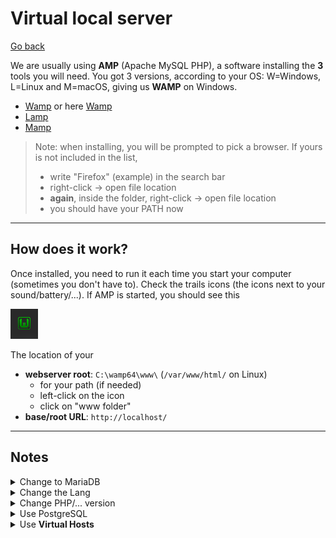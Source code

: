 # Virtual local server

[Go back](../index.md#webserver)

We are usually using **AMP** (Apache MySQL PHP), a software installing the **3** tools you will need. You got 3 versions, according to your OS: W=Windows, L=Linux and M=macOS, giving us **WAMP** on Windows.

* [Wamp](https://www.wampserver.com/) or here [Wamp](https://ampps.com/wamp)
* [Lamp](https://ampps.com/lamp)
* [Mamp](https://www.mamp.info/en/mamp/windows/)

> Note: when installing, you will be prompted to pick a browser. If yours is not included in the list,
> * write "Firefox" (example) in the search bar
> * right-click -> open file location
> * **again**, inside the folder, right-click -> open file location
> * you should have your PATH now

<hr class="sl">

## How does it work?

Once installed, you need to run it each time you start your computer (sometimes you don't have to). Check the trails icons (the icons next to your sound/battery/...). If AMP is started, you should see this

![wamp icon](images/wamp.png)

The location of your

* **webserver root**: `C:\wamp64\www\` (`/var/www/html/` on Linux)
  * for your path (if needed)
  * left-click on the icon
  * click on "www folder"
* **base/root URL**: `http://localhost/`

<hr class="sr">

## Notes

<details class="details-border">
<summary>Change to MariaDB</summary>
<br>

If you, like me, will use `MariaDB` then right-click on wamp in the system trail.

* Settings
* Disabled MySQL
* Enable MariaDB

Your database is at `http://localhost/phpmyadmin`, with the credentials `root` and no password by default.
</details>

<details class="details-border">
<summary>Change the Lang</summary>
<br>

Right-click on wamp in the system trail, then in the lang menu.
</details>

<details class="details-border">
<summary>Change PHP/... version</summary>
<br>

Left-click on wamp in the system trail. You can enable and disabled PHP modules here too.
</details>

<details class="details-border">
<summary>Use PostgreSQL</summary>
<br>

You can [download PostgreSQL here](https://www.enterprisedb.com/downloads/postgres-postgresql-downloads). Beware that version 12+ needs PHP 7.4.0+.

Don't forget to restart!

* `psql -U user`
* `pgadmin`
</details>

<details class="details-border">
<summary>Use <b>Virtual Hosts</b></summary>
<br>

Sometimes, you don't want to have the URL `http://localhost/.../`, but maybe, the real URL of your website?

Left-click on wamp in the system trail. Click on virtual hosts, and you will be able to add one easily.
</details>